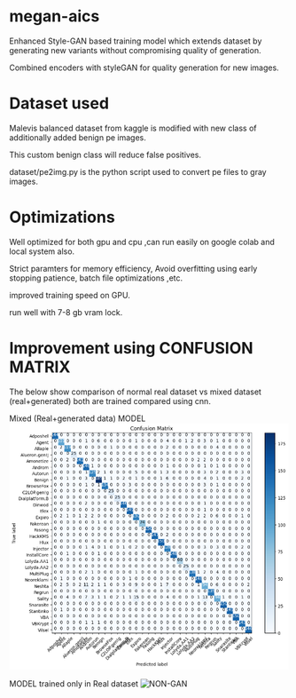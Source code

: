 # megan-aics

Enhanced Style-GAN based training model which extends dataset by generating new variants without compromising quality of generation.

Combined encoders with styleGAN for quality generation for new images.

# Dataset used

Malevis balanced dataset from kaggle is modified with new class of additionally added benign pe images.

This custom benign class will reduce false positives.

dataset/pe2img.py is the python script used to convert pe files to gray images.


# Optimizations

Well optimized for both gpu and cpu ,can run easily on google colab and local system also.

Strict paramters for memory efficiency, Avoid overfitting using early stopping patience, batch file optimizations ,etc.

improved training speed on GPU.

run well with 7-8 gb vram lock.

# Improvement using CONFUSION MATRIX

The below show comparison of normal real dataset vs mixed dataset (real+generated) both are trained compared using cnn.

Mixed (Real+generated data) MODEL 
![GAN-model](https://github.com/arjn2/megan-aics/blob/main/conf-matrix/gan-model.png?raw=true)

MODEL trained only in Real dataset 
![NON-GAN](https://github.com/arjn2/megan-aics/blob/main/conf-matrix/non-gan.png?raw=true)

